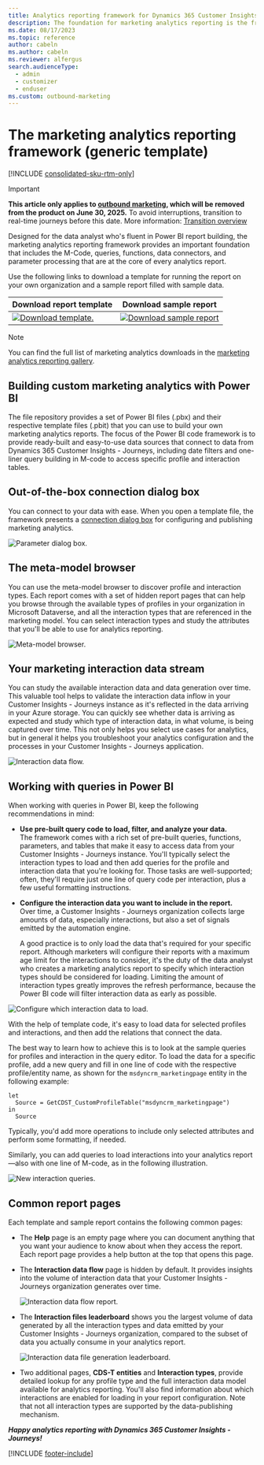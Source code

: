 ```yaml
---
title: Analytics reporting framework for Dynamics 365 Customer Insights - Journeys
description: The foundation for marketing analytics reporting is the framework of M-Code, queries, functions, data connectors, and parameter processing.
ms.date: 08/17/2023
ms.topic: reference
author: cabeln
ms.author: cabeln
ms.reviewer: alfergus
search.audienceType: 
  - admin
  - customizer
  - enduser
ms.custom: outbound-marketing
---
```


# The marketing analytics reporting framework (generic template)

[!INCLUDE [consolidated-sku-rtm-only](.././includes/consolidated-sku-rtm-only.md)]

> [!IMPORTANT]
> **This article only applies to [outbound marketing](../user-guide.md), which will be removed from the product on June 30, 2025.** To avoid interruptions, transition to real-time journeys before this date. More information: [Transition overview](../transition-overview.md)

Designed for the data analyst who's fluent in Power BI report building, the marketing analytics reporting framework provides an important foundation that includes the M-Code, queries, functions, data connectors, and parameter processing that are at the core of every analytics report.

Use the following links to download a template for running the report on your own organization and a sample report filled with sample data.

|Download report template  |Download sample report  |
|---------|---------|
|[![Download template.](media/IconDownloadTemplate30.png)](https://github.com/microsoft/Dynamics-365-for-Marketing---Power-BI-Reporting/raw/master/PowerBI-Templates/PowerBI%20Template%20-%20Dynamics%20365%20for%20Marketing.pbit)|[![Download sample report](media/IconDownloadReport30.png)](https://github.com/microsoft/Dynamics-365-for-Marketing---Power-BI-Reporting/raw/master/pbx%20files/PowerBI%20Template%20-%20Dynamics%20365%20for%20Marketing.pbix)|

> [!NOTE]
> You can find the full list of marketing analytics downloads in the [marketing analytics reporting gallery](analytics-gallery-start.md#gallery).

## Building custom marketing analytics with Power BI

The file repository provides a set of Power BI files (.pbx) and their respective template files (.pbit) that you can use to build your own marketing analytics reports. The focus of the Power BI code framework is to provide ready-built and easy-to-use data sources that connect to data from Dynamics 365 Customer Insights - Journeys, including date filters and one-liner query building in M-code to access specific profile and interaction tables.

## Out-of-the-box connection dialog box

You can connect to your data with ease. When you open a template file, the framework presents a [connection dialog box](analytics-gallery-start.md#connect-dialog) for configuring and publishing marketing analytics.

![Parameter dialog box.](media/Framework/Framework-ParameterDialog.png "Connection dialog box")

## The meta-model browser

You can use the meta-model browser to discover profile and interaction types. Each report comes with a set of hidden report pages that can help you browse through the available types of profiles in your organization in Microsoft Dataverse, and all the interaction types that are referenced in the marketing model. You can select interaction types and study the attributes that you'll be able to use for analytics reporting.

![Meta-model browser.](media/Framework/Framework-MetaBrowser.png "Two pages opened in the meta-model browser")

## Your marketing interaction data stream

You can study the available interaction data and data generation over time. This valuable tool helps to validate the interaction data inflow in your Customer Insights - Journeys instance as it's reflected in the data arriving in your Azure storage. You can quickly see whether data is arriving as expected and study which type of interaction data, in what volume, is being captured over time. This not only helps you select use cases for analytics, but in general it helps you troubleshoot your analytics configuration and the processes in your Customer Insights - Journeys application.

![Interaction data flow.](media/Framework/Framework-InteractionDataFlow.png "Interaction data flow")

## Working with queries in Power BI

When working with queries in Power BI, keep the following recommendations in mind:

- **Use pre-built query code to load, filter, and analyze your data.**  
    The framework comes with a rich set of pre-built queries, functions, parameters, and tables that make it easy to access data from your Customer Insights - Journeys instance. You'll typically select the interaction types to load and then add queries for the profile and interaction data that you're looking for. Those tasks are well-supported; often, they'll require just one line of query code per interaction, plus a few useful formatting instructions.

- **Configure the interaction data you want to include in the report.**  
    Over time, a Customer Insights - Journeys organization collects large amounts of data, especially interactions, but also a set of signals emitted by the automation engine.

    A good practice is to only load the data that's required for your specific report. Although marketers will configure their reports with a maximum age limit for the interactions to consider, it's the duty of the data analyst who creates a marketing analytics report to specify which interaction types should be considered for loading. Limiting the amount of interaction types greatly improves the refresh performance, because the Power BI code will filter interaction data as early as possible.

![Configure which interaction data to load.](media/Framework/Framework-InteractionConfiguration.png "Configure which interaction data to load")

With the help of template code, it's easy to load data for selected profiles and interactions, and then add the relations that connect the data.

The best way to learn how to achieve this is to look at the sample queries for profiles and interaction in the query editor. To load the data for a specific profile, add a new query and fill in one line of code with the respective profile/entity name, as shown for the `msdyncrm_marketingpage` entity in the following example: 

```console
let 
  Source = GetCDST_CustomProfileTable("msdyncrm_marketingpage")
in
  Source
```
Typically, you'd add more operations to include only selected attributes and perform some formatting, if needed.

Similarly, you can add queries to load interactions into your analytics report&mdash;also with one line of M-code, as in the following illustration. 

![New interaction queries.](media/Framework/Framework-AddInteractionQueries.png "Add new interaction queries")


<a name="common-report-pages"></a>

## Common report pages

Each template and sample report contains the following common pages:

- The **Help** page is an empty page where you can document anything that you want your audience to know about when they access the report. Each report page provides a help button at the top that opens this page.

- The **Interaction data flow** page is hidden by default. It provides insights into the volume of interaction data that your Customer Insights - Journeys organization generates over time.

    ![Interaction data flow report.](media/Framework/InteractionDataFlow.png "Interaction data flow report")

- The **Interaction files leaderboard** shows you the largest volume of data generated by all the interaction types and data emitted by your Customer Insights - Journeys organization, compared to the subset of data you actually consume in your analytics report.

    ![Interaction data file generation leaderboard.](media/Framework/InteractionFilesLeaderboard.png "Interaction data file generation leaderboard")

- Two additional pages, **CDS-T entities** and **Interaction types**, provide detailed lookup for any profile type and the full interaction data model available for analytics reporting. You'll also find information about which interactions are enabled for loading in your report configuration. Note that not all interaction types are supported by the data-publishing mechanism.

***Happy analytics reporting with Dynamics 365 Customer Insights - Journeys!***


[!INCLUDE [footer-include](.././includes/footer-banner.md)]
